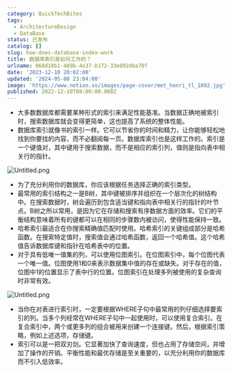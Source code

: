 ```yaml
---
category: QuickTechBites
tags:
  - ArchitectureDesign
  - DataBase
status: 已发布
catalog: []
slug: how-does-database-index-work
title: 数据库索引是如何工作的？
urlname: 068d18b1-489b-4e37-b172-33e892d6a70f
date: '2023-12-10 20:02:00'
updated: '2024-05-08 23:04:00'
image: 'https://www.notion.so/images/page-cover/met_henri_tl_1892.jpg'
published: 2022-12-10T08:00:00.000Z
---
```

- 大多数数据库都需要某种形式的索引来满足性能基准。当数据正确地被索引时，搜索数据库就会变得更简单，这也提高了系统的整体性能。
- 数据库索引就像书的索引一样。它可以节省你的时间和精力，让你能够轻松地找到你要找的内容，而不必翻阅每一页。数据库索引也是这样工作的。索引是一个键值对，其中键用于搜索数据，而不是相应的索引列，值则是指向表中相关行的指针。

![Untitled.png](https://prod-files-secure.s3.us-west-2.amazonaws.com/5d24fe63-e567-4804-86f9-9fdc62e13082/3e87f042-644d-48ab-9a58-227f3d930d71/Untitled.png?X-Amz-Algorithm=AWS4-HMAC-SHA256&X-Amz-Content-Sha256=UNSIGNED-PAYLOAD&X-Amz-Credential=ASIAZI2LB466YKL5SC6B%2F20250202%2Fus-west-2%2Fs3%2Faws4_request&X-Amz-Date=20250202T213315Z&X-Amz-Expires=3600&X-Amz-Security-Token=IQoJb3JpZ2luX2VjEOr%2F%2F%2F%2F%2F%2F%2F%2F%2F%2FwEaCXVzLXdlc3QtMiJHMEUCIFsk9dSI1mapYgqSbTPGnsfBFkBHBZXtajZ1hbnlUZS0AiEAuROcD9h1k6%2FURvpjTqaYh2HnNYKnnBeHdFSAM7XLYdUqiAQI8%2F%2F%2F%2F%2F%2F%2F%2F%2F%2F%2FARAAGgw2Mzc0MjMxODM4MDUiDBFdz%2B98yAWxs4Z6WSrcAxa1Q74UoNfn2q0tu1OwrCOHQJDyUWOMuruB4lH1QmVggxLfmVY8pfunDHhHPhPasMXp9cvtwdxtiPy8z%2FW92Y6xQtzKqzMtxNd9uT%2BAwH8OQGl8zkiBY%2FDSU6T2jXt5pDFzohyUXcAvFkV4ejZFqsvxwcB3HwPosXCsYNUjT5IpYuOtnfeXI2RD8FIwzaxud4o1fOkwZwwZAkVOZneWLycznSMNGft3YfMnuhy%2BoXngH9Adsl6KgcAU32zq6j4AO%2FE8PhJXnRjSNJ9zRtL8%2BXLrYciCh04cqVu4Q47%2FFnP70II3hA257asxmrwpbN3X9LU85BVj6OjewcVpUwAQqwOYgDRMjrpXzUnjxtA5HLs9lQP3iO%2BNEE8mFnCAjudxd%2BSzFss%2FIXFpwi4UQKuQcSh%2BL8HYpdJJ%2BlOqclLi3Utna%2BRIxRfmoTIH0Mfff%2Fc6u6PV9solyRtXUWKQL%2B%2FFvlXbV7yXqNh1zc9L%2F8R%2BaCB%2B%2B3DdM%2FwgEAWTpL3PYpyv2Cd7Y8YHNug8Mu46%2Fq89Gn1MlmijPfy66BF3Mxp9jjzR%2Bs%2F7Zep3MfU4GotumnsabPihWS6LnkcclIQnd8%2FF2F4QalJQmiNLnTRQ5c5Lz1rjyuY%2Fn%2FuD7Q6zJMLWMP%2Fn%2FrwGOqUBG%2BFOGEu5rshn6sLApxjx6%2BxYSqUJxt8NBjFdpTvOmCW2GFD7tfdIqM2fD9vYGl9PKaxrKs3rKkzcrQDjcOsCbY4zQ3IidbhjLsxTSfcN%2B32heJ%2BnK6TsHagHDXuUzIGucehvz5WpPhTokANXc7R12fpD1nN3Ddk20EH4FH27QDezuL4GxaOwW17P1GI2XYAVuHfsKt5VNfQi1nWQMv6n5bDXDEpW&X-Amz-Signature=a7fd4bcc296be5b2a01023475e129ea386d32a8db453b1be6e4ec8120545f9c0&X-Amz-SignedHeaders=host&x-id=GetObject)

- 为了充分利用你的数据库，你应该根据任务选择正确的索引类型。
- 最常用的索引结构之一是B树，其中键被排序并组织在一个层次化的树结构中。在搜索数据时，树会遍历到包含适当键和指向表中相关行的指针的叶节点。B树之所以常用，是因为它在存储和搜索有序数据方面的效率。它们的平衡结构意味着所有的键都可以在相同的步骤数内被访问，使得性能保持一致。
- 哈希索引最适合在你搜索精确值匹配时使用。哈希索引的关键组成部分是哈希函数。在搜索特定值时，搜索值会通过哈希函数，返回一个哈希值。这个哈希值告诉数据库键和指针在哈希表中的位置。
- 对于具有低唯一值集的列，可以使用位图索引。在位图索引中，每个位图代表一个唯一值。位图使用1和0来表示数据集中值的存在或缺失。对于存在的值，位图中1的位置显示了表中行的位置。位图索引在处理多列被使用的复杂查询时非常有效。

![Untitled.png](https://prod-files-secure.s3.us-west-2.amazonaws.com/5d24fe63-e567-4804-86f9-9fdc62e13082/25e88b4a-737d-484e-85cc-b7fe2444aa3c/Untitled.png?X-Amz-Algorithm=AWS4-HMAC-SHA256&X-Amz-Content-Sha256=UNSIGNED-PAYLOAD&X-Amz-Credential=ASIAZI2LB466YKL5SC6B%2F20250202%2Fus-west-2%2Fs3%2Faws4_request&X-Amz-Date=20250202T213315Z&X-Amz-Expires=3600&X-Amz-Security-Token=IQoJb3JpZ2luX2VjEOr%2F%2F%2F%2F%2F%2F%2F%2F%2F%2FwEaCXVzLXdlc3QtMiJHMEUCIFsk9dSI1mapYgqSbTPGnsfBFkBHBZXtajZ1hbnlUZS0AiEAuROcD9h1k6%2FURvpjTqaYh2HnNYKnnBeHdFSAM7XLYdUqiAQI8%2F%2F%2F%2F%2F%2F%2F%2F%2F%2F%2FARAAGgw2Mzc0MjMxODM4MDUiDBFdz%2B98yAWxs4Z6WSrcAxa1Q74UoNfn2q0tu1OwrCOHQJDyUWOMuruB4lH1QmVggxLfmVY8pfunDHhHPhPasMXp9cvtwdxtiPy8z%2FW92Y6xQtzKqzMtxNd9uT%2BAwH8OQGl8zkiBY%2FDSU6T2jXt5pDFzohyUXcAvFkV4ejZFqsvxwcB3HwPosXCsYNUjT5IpYuOtnfeXI2RD8FIwzaxud4o1fOkwZwwZAkVOZneWLycznSMNGft3YfMnuhy%2BoXngH9Adsl6KgcAU32zq6j4AO%2FE8PhJXnRjSNJ9zRtL8%2BXLrYciCh04cqVu4Q47%2FFnP70II3hA257asxmrwpbN3X9LU85BVj6OjewcVpUwAQqwOYgDRMjrpXzUnjxtA5HLs9lQP3iO%2BNEE8mFnCAjudxd%2BSzFss%2FIXFpwi4UQKuQcSh%2BL8HYpdJJ%2BlOqclLi3Utna%2BRIxRfmoTIH0Mfff%2Fc6u6PV9solyRtXUWKQL%2B%2FFvlXbV7yXqNh1zc9L%2F8R%2BaCB%2B%2B3DdM%2FwgEAWTpL3PYpyv2Cd7Y8YHNug8Mu46%2Fq89Gn1MlmijPfy66BF3Mxp9jjzR%2Bs%2F7Zep3MfU4GotumnsabPihWS6LnkcclIQnd8%2FF2F4QalJQmiNLnTRQ5c5Lz1rjyuY%2Fn%2FuD7Q6zJMLWMP%2Fn%2FrwGOqUBG%2BFOGEu5rshn6sLApxjx6%2BxYSqUJxt8NBjFdpTvOmCW2GFD7tfdIqM2fD9vYGl9PKaxrKs3rKkzcrQDjcOsCbY4zQ3IidbhjLsxTSfcN%2B32heJ%2BnK6TsHagHDXuUzIGucehvz5WpPhTokANXc7R12fpD1nN3Ddk20EH4FH27QDezuL4GxaOwW17P1GI2XYAVuHfsKt5VNfQi1nWQMv6n5bDXDEpW&X-Amz-Signature=07ab5f6b8b1de9cee69d4e6ab40dd1e88308506c681c2b275fd1293af7398c24&X-Amz-SignedHeaders=host&x-id=GetObject)

- 当你在对表进行索引时，一定要根据WHERE子句中最常用的列仔细选择要索引的列。当多个列经常在WHERE子句中一起使用时，可以使用复合索引。在复合索引中，两个或更多列的组合被用来创建一个连接键。然后，根据索引策略，例如上述选项，存储键。
- 索引可以是一把双刃剑。它显著加快了查询速度，但也占用了存储空间，并增加了操作的开销。平衡性能和最优存储是至关重要的，以充分利用你的数据库而不引入低效率。
